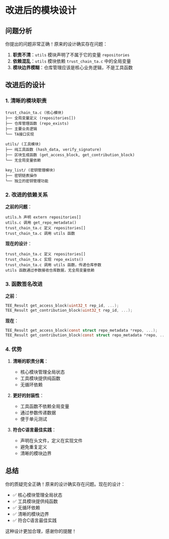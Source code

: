 # 改进后的模块设计

## 问题分析

你提出的问题非常正确！原来的设计确实存在问题：

1. **职责不清**：`utils` 模块声明了不属于它的变量 `repositories`
2. **依赖混乱**：`utils` 模块依赖 `trust_chain_ta.c` 中的全局变量
3. **模块边界模糊**：仓库管理应该是核心业务逻辑，不是工具函数

## 改进后的设计

### 1. 清晰的模块职责

```
trust_chain_ta.c (核心模块)
├── 全局变量定义 (repositories[])
├── 仓库管理函数 (repo_exists)
├── 主要业务逻辑
└── TA接口实现

utils/ (工具模块)
├── 纯工具函数 (hash_data, verify_signature)
├── 区块生成函数 (get_access_block, get_contribution_block)
└── 无全局变量依赖

key_list/ (密钥管理模块)
├── 密钥链表操作
└── 独立的密钥管理功能
```

### 2. 改进的依赖关系

**之前的问题**：
```
utils.h 声明 extern repositories[]
utils.c 调用 get_repo_metadata()
trust_chain_ta.c 定义 repositories[]
trust_chain_ta.c 调用 utils 函数
```

**现在的设计**：
```
trust_chain_ta.c 定义 repositories[]
trust_chain_ta.c 实现 repo_exists()
trust_chain_ta.c 调用 utils 函数，传递仓库参数
utils 函数通过参数接收仓库数据，无全局变量依赖
```

### 3. 函数签名改进

**之前**：
```c
TEE_Result get_access_block(uint32_t rep_id, ...);
TEE_Result get_contribution_block(uint32_t rep_id, ...);
```

**现在**：
```c
TEE_Result get_access_block(const struct repo_metadata *repo, ...);
TEE_Result get_contribution_block(const struct repo_metadata *repo, ...);
```

### 4. 优势

1. **清晰的职责分离**：
   - 核心模块管理全局状态
   - 工具模块提供纯函数
   - 无循环依赖

2. **更好的封装性**：
   - 工具函数不依赖全局变量
   - 通过参数传递数据
   - 便于单元测试

3. **符合C语言最佳实践**：
   - 声明在头文件，定义在实现文件
   - 避免重复定义
   - 清晰的模块边界

## 总结

你的质疑完全正确！原来的设计确实存在问题。现在的设计：

- ✅ 核心模块管理全局状态
- ✅ 工具模块提供纯函数
- ✅ 无循环依赖
- ✅ 清晰的模块边界
- ✅ 符合C语言最佳实践

这种设计更加合理，感谢你的提醒！ 